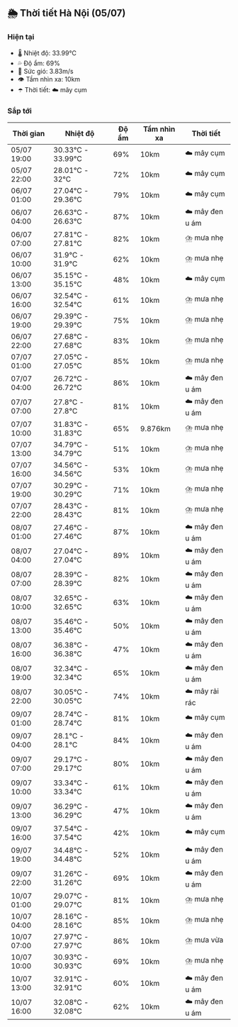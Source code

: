 ## 🌦️ Thời tiết Hà Nội (05/07)

### Hiện tại

- 🌡️ Nhiệt độ: 33.99℃
- 💦 Độ ẩm: 69%
- 💨 Sức gió: 3.83m/s
- 👁️ Tầm nhìn xa: 10km
- ☂️ Thời tiết: ☁️ mây cụm

### Sắp tới

| Thời gian | Nhiệt độ | Độ ẩm | Tầm nhìn xa | Thời tiết |
| --- | --- | --- | --- | --- |
| 05/07 19:00 | 30.33℃ - 33.99℃ | 69% | 10km | ☁️ mây cụm |
| 05/07 22:00 | 28.01℃ - 32℃ | 72% | 10km | ☁️ mây cụm |
| 06/07 01:00 | 27.04℃ - 29.36℃ | 79% | 10km | ☁️ mây cụm |
| 06/07 04:00 | 26.63℃ - 26.63℃ | 87% | 10km | ☁️ mây đen u ám |
| 06/07 07:00 | 27.81℃ - 27.81℃ | 82% | 10km | ⛈️ mưa nhẹ |
| 06/07 10:00 | 31.9℃ - 31.9℃ | 62% | 10km | ⛈️ mưa nhẹ |
| 06/07 13:00 | 35.15℃ - 35.15℃ | 48% | 10km | ☁️ mây cụm |
| 06/07 16:00 | 32.54℃ - 32.54℃ | 61% | 10km | ⛈️ mưa nhẹ |
| 06/07 19:00 | 29.39℃ - 29.39℃ | 75% | 10km | ⛈️ mưa nhẹ |
| 06/07 22:00 | 27.68℃ - 27.68℃ | 83% | 10km | ⛈️ mưa nhẹ |
| 07/07 01:00 | 27.05℃ - 27.05℃ | 85% | 10km | ⛈️ mưa nhẹ |
| 07/07 04:00 | 26.72℃ - 26.72℃ | 86% | 10km | ☁️ mây đen u ám |
| 07/07 07:00 | 27.8℃ - 27.8℃ | 81% | 10km | ☁️ mây đen u ám |
| 07/07 10:00 | 31.83℃ - 31.83℃ | 65% | 9.876km | ⛈️ mưa nhẹ |
| 07/07 13:00 | 34.79℃ - 34.79℃ | 51% | 10km | ⛈️ mưa nhẹ |
| 07/07 16:00 | 34.56℃ - 34.56℃ | 53% | 10km | ⛈️ mưa nhẹ |
| 07/07 19:00 | 30.29℃ - 30.29℃ | 71% | 10km | ⛈️ mưa nhẹ |
| 07/07 22:00 | 28.43℃ - 28.43℃ | 81% | 10km | ⛈️ mưa nhẹ |
| 08/07 01:00 | 27.46℃ - 27.46℃ | 87% | 10km | ☁️ mây đen u ám |
| 08/07 04:00 | 27.04℃ - 27.04℃ | 89% | 10km | ☁️ mây đen u ám |
| 08/07 07:00 | 28.39℃ - 28.39℃ | 82% | 10km | ☁️ mây đen u ám |
| 08/07 10:00 | 32.65℃ - 32.65℃ | 63% | 10km | ☁️ mây đen u ám |
| 08/07 13:00 | 35.46℃ - 35.46℃ | 50% | 10km | ☁️ mây đen u ám |
| 08/07 16:00 | 36.38℃ - 36.38℃ | 47% | 10km | ☁️ mây đen u ám |
| 08/07 19:00 | 32.34℃ - 32.34℃ | 65% | 10km | ☁️ mây đen u ám |
| 08/07 22:00 | 30.05℃ - 30.05℃ | 74% | 10km | ☁️ mây rải rác |
| 09/07 01:00 | 28.74℃ - 28.74℃ | 81% | 10km | ☁️ mây cụm |
| 09/07 04:00 | 28.1℃ - 28.1℃ | 84% | 10km | ☁️ mây đen u ám |
| 09/07 07:00 | 29.17℃ - 29.17℃ | 80% | 10km | ☁️ mây đen u ám |
| 09/07 10:00 | 33.34℃ - 33.34℃ | 61% | 10km | ☁️ mây đen u ám |
| 09/07 13:00 | 36.29℃ - 36.29℃ | 47% | 10km | ☁️ mây đen u ám |
| 09/07 16:00 | 37.54℃ - 37.54℃ | 42% | 10km | ☁️ mây cụm |
| 09/07 19:00 | 34.48℃ - 34.48℃ | 52% | 10km | ☁️ mây đen u ám |
| 09/07 22:00 | 31.26℃ - 31.26℃ | 69% | 10km | ☁️ mây đen u ám |
| 10/07 01:00 | 29.07℃ - 29.07℃ | 81% | 10km | ⛈️ mưa nhẹ |
| 10/07 04:00 | 28.16℃ - 28.16℃ | 85% | 10km | ⛈️ mưa nhẹ |
| 10/07 07:00 | 27.97℃ - 27.97℃ | 86% | 10km | ⛈️ mưa vừa |
| 10/07 10:00 | 30.93℃ - 30.93℃ | 69% | 10km | ⛈️ mưa nhẹ |
| 10/07 13:00 | 32.91℃ - 32.91℃ | 60% | 10km | ☁️ mây đen u ám |
| 10/07 16:00 | 32.08℃ - 32.08℃ | 62% | 10km | ☁️ mây đen u ám |
